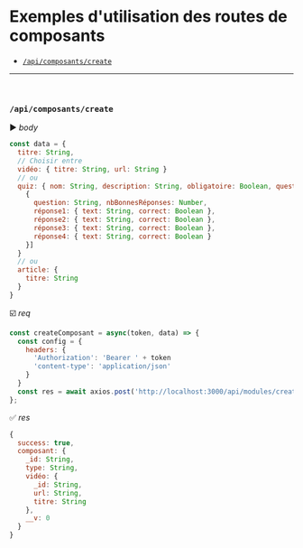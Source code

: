 # Exemples d'utilisation des routes de composants <!-- omit in toc --> 
- [`/api/composants/create`](#apicomposantscreate)

<hr />
<br />

### `/api/composants/create`
:arrow_forward: *body*
```javascript
const data = { 
  titre: String,
  // Choisir entre
  vidéo: { titre: String, url: String }
  // ou
  quiz: { nom: String, description: String, obligatoire: Boolean, questions: [
    { 
      question: String, nbBonnesRéponses: Number,
      réponse1: { text: String, correct: Boolean },
      réponse2: { text: String, correct: Boolean },
      réponse3: { text: String, correct: Boolean },
      réponse4: { text: String, correct: Boolean }
    }]
  }
  // ou
  article: {
    titre: String
  }
}
```
:ballot_box_with_check: *req*
```javascript
const createComposant = async(token, data) => {
  const config = {
    headers: {
      'Authorization': 'Bearer ' + token
      'content-type': 'application/json'
    }
  }
  const res = await axios.post('http://localhost:3000/api/modules/create', data, config );
};
```
:white_check_mark: *res*
```javascript
{
  success: true,
  composant: {
    _id: String,
    type: String,
    vidéo: {
      _id: String,
      url: String,
      titre: String
    },
    __v: 0
  }
}
```
